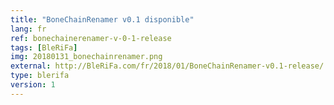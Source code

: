 ```yaml
---
title: "BoneChainRenamer v0.1 disponible"
lang: fr
ref: bonechainerenamer-v-0-1-release
tags: [BleRiFa]
img: 20180131_bonechainrenamer.png
external: http://BleRiFa.com/fr/2018/01/BoneChainRenamer-v0.1-release/
type: blerifa
version: 1
---
```

